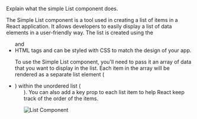 Explain what the simple List component does.


The Simple List component is a tool used in creating a list of items in a React application. It allows developers to easily display a list of data elements in a user-friendly way. The list is created using the <ul> and <li> HTML tags and can be styled with CSS to match the design of your app.

To use the Simple List component, you'll need to pass it an array of data that you want to display in the list. Each item in the array will be rendered as a separate list element (<li>) within the unordered list (<ul>). You can also add a key prop to each list item to help React keep track of the order of the items.
  
  ![List Component]([https://i.ibb.co/V2YvWsd/acc-1.jpg](https://i.ibb.co/wrPnFm4/68747470733a2f2f692e6962622e636f2f39564e3878776b2f4170702d6a732e706e67.png))
